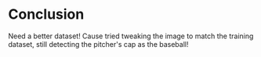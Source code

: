 # Conclusion

Need a better dataset! Cause tried tweaking the image to match the training dataset, still detecting the pitcher's cap as the baseball!
